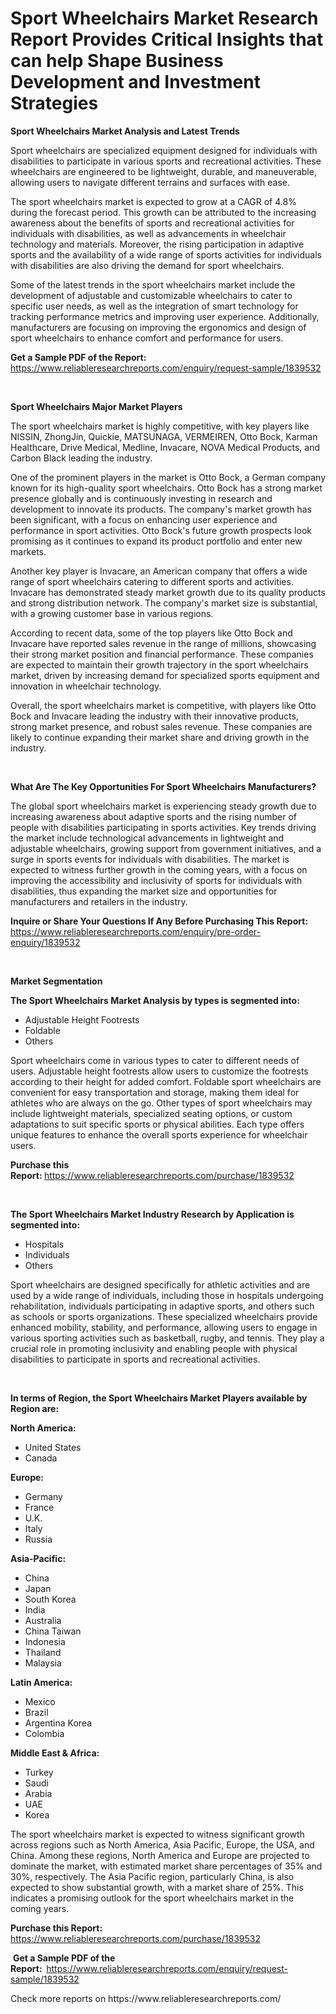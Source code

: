 <p><h1>Sport Wheelchairs Market Research Report Provides Critical Insights that can help Shape Business Development and Investment Strategies</h1></p><p><strong>Sport Wheelchairs Market Analysis and Latest Trends</strong></p>
<p><p>Sport wheelchairs are specialized equipment designed for individuals with disabilities to participate in various sports and recreational activities. These wheelchairs are engineered to be lightweight, durable, and maneuverable, allowing users to navigate different terrains and surfaces with ease.</p><p>The sport wheelchairs market is expected to grow at a CAGR of 4.8% during the forecast period. This growth can be attributed to the increasing awareness about the benefits of sports and recreational activities for individuals with disabilities, as well as advancements in wheelchair technology and materials. Moreover, the rising participation in adaptive sports and the availability of a wide range of sports activities for individuals with disabilities are also driving the demand for sport wheelchairs.</p><p>Some of the latest trends in the sport wheelchairs market include the development of adjustable and customizable wheelchairs to cater to specific user needs, as well as the integration of smart technology for tracking performance metrics and improving user experience. Additionally, manufacturers are focusing on improving the ergonomics and design of sport wheelchairs to enhance comfort and performance for users.</p></p>
<p><strong>Get a Sample PDF of the Report:&nbsp;</strong> <a href="https://www.reliableresearchreports.com/enquiry/request-sample/1839532">https://www.reliableresearchreports.com/enquiry/request-sample/1839532</a></p>
<p>&nbsp;</p>
<p><strong>Sport Wheelchairs Major Market Players</strong></p>
<p><p>The sport wheelchairs market is highly competitive, with key players like NISSIN, ZhongJin, Quickie, MATSUNAGA, VERMEIREN, Otto Bock, Karman Healthcare, Drive Medical, Medline, Invacare, NOVA Medical Products, and Carbon Black leading the industry.</p><p>One of the prominent players in the market is Otto Bock, a German company known for its high-quality sport wheelchairs. Otto Bock has a strong market presence globally and is continuously investing in research and development to innovate its products. The company's market growth has been significant, with a focus on enhancing user experience and performance in sport activities. Otto Bock's future growth prospects look promising as it continues to expand its product portfolio and enter new markets.</p><p>Another key player is Invacare, an American company that offers a wide range of sport wheelchairs catering to different sports and activities. Invacare has demonstrated steady market growth due to its quality products and strong distribution network. The company's market size is substantial, with a growing customer base in various regions.</p><p>According to recent data, some of the top players like Otto Bock and Invacare have reported sales revenue in the range of millions, showcasing their strong market position and financial performance. These companies are expected to maintain their growth trajectory in the sport wheelchairs market, driven by increasing demand for specialized sports equipment and innovation in wheelchair technology.</p><p>Overall, the sport wheelchairs market is competitive, with players like Otto Bock and Invacare leading the industry with their innovative products, strong market presence, and robust sales revenue. These companies are likely to continue expanding their market share and driving growth in the industry.</p></p>
<p>&nbsp;</p>
<p><strong>What Are The Key Opportunities For Sport Wheelchairs Manufacturers?</strong></p>
<p><p>The global sport wheelchairs market is experiencing steady growth due to increasing awareness about adaptive sports and the rising number of people with disabilities participating in sports activities. Key trends driving the market include technological advancements in lightweight and adjustable wheelchairs, growing support from government initiatives, and a surge in sports events for individuals with disabilities. The market is expected to witness further growth in the coming years, with a focus on improving the accessibility and inclusivity of sports for individuals with disabilities, thus expanding the market size and opportunities for manufacturers and retailers in the industry.</p></p>
<p><strong>Inquire or Share Your Questions If Any Before Purchasing This Report:</strong> <a href="https://www.reliableresearchreports.com/enquiry/pre-order-enquiry/1839532">https://www.reliableresearchreports.com/enquiry/pre-order-enquiry/1839532</a></p>
<p>&nbsp;</p>
<p><strong>Market Segmentation</strong></p>
<p><strong>The Sport Wheelchairs Market Analysis by types is segmented into:</strong></p>
<p><ul><li>Adjustable Height Footrests</li><li>Foldable</li><li>Others</li></ul></p>
<p><p>Sport wheelchairs come in various types to cater to different needs of users. Adjustable height footrests allow users to customize the footrests according to their height for added comfort. Foldable sport wheelchairs are convenient for easy transportation and storage, making them ideal for athletes who are always on the go. Other types of sport wheelchairs may include lightweight materials, specialized seating options, or custom adaptations to suit specific sports or physical abilities. Each type offers unique features to enhance the overall sports experience for wheelchair users.</p></p>
<p><strong>Purchase this Report:&nbsp;</strong><a href="https://www.reliableresearchreports.com/purchase/1839532">https://www.reliableresearchreports.com/purchase/1839532</a></p>
<p>&nbsp;</p>
<p><strong>The Sport Wheelchairs Market Industry Research by Application is segmented into:</strong></p>
<p><ul><li>Hospitals</li><li>Individuals</li><li>Others</li></ul></p>
<p><p>Sport wheelchairs are designed specifically for athletic activities and are used by a wide range of individuals, including those in hospitals undergoing rehabilitation, individuals participating in adaptive sports, and others such as schools or sports organizations. These specialized wheelchairs provide enhanced mobility, stability, and performance, allowing users to engage in various sporting activities such as basketball, rugby, and tennis. They play a crucial role in promoting inclusivity and enabling people with physical disabilities to participate in sports and recreational activities.</p></p>
<p>&nbsp;</p>
<p><strong>In terms of Region, the Sport Wheelchairs Market Players available by Region are:</strong></p>
<p>
    <p> <strong> North America: </strong>
        <ul>
            <li>United States</li>
            <li>Canada</li>
        </ul>
        </p> 
    <p> <strong> Europe: </strong>
        <ul>
            <li>Germany</li>
            <li>France</li>
            <li>U.K.</li>
            <li>Italy</li>
            <li>Russia</li>
        </ul>
        </p> 
    <p> <strong> Asia-Pacific: </strong>
        <ul>
            <li>China</li>
            <li>Japan</li>
            <li>South Korea</li>
            <li>India</li>
            <li>Australia</li>
            <li>China Taiwan</li>
            <li>Indonesia</li>
            <li>Thailand</li>
            <li>Malaysia</li>
        </ul>
        </p> 
    <p> <strong> Latin America: </strong>
        <ul>
            <li>Mexico</li>
            <li>Brazil</li>
            <li>Argentina Korea</li>
            <li>Colombia</li>
        </ul>
        </p> 
    <p> <strong> Middle East & Africa: </strong>
        <ul>
            <li>Turkey</li>
            <li>Saudi</li>
            <li>Arabia</li>
            <li>UAE</li>
            <li>Korea</li>
        </ul>
    </p>
    </p>
<p><p>The sport wheelchairs market is expected to witness significant growth across regions such as North America, Asia Pacific, Europe, the USA, and China. Among these regions, North America and Europe are projected to dominate the market, with estimated market share percentages of 35% and 30%, respectively. The Asia Pacific region, particularly China, is also expected to show substantial growth, with a market share of 25%. This indicates a promising outlook for the sport wheelchairs market in the coming years.</p></p>
<p><strong>Purchase this Report: </strong><a href="https://www.reliableresearchreports.com/purchase/1839532">https://www.reliableresearchreports.com/purchase/1839532</a></p>
<p>&nbsp;<strong>Get a Sample PDF of the Report:&nbsp;&nbsp;</strong><a href="https://www.reliableresearchreports.com/enquiry/request-sample/1839532">https://www.reliableresearchreports.com/enquiry/request-sample/1839532</a></p>
<p><strong></strong></p>
<p>Check more reports on https://www.reliableresearchreports.com/</p>